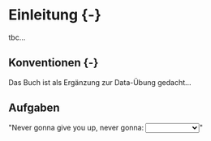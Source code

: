 # Einleitung {-}

tbc...

## Konventionen {-}

Das Buch ist als Ergänzung zur Data-Übung gedacht...

## Aufgaben




"Never gonna give you up, never gonna: <select class='solveme' data-answer='["let you down"]'> <option></option> <option>let you go</option> <option>turn you down</option> <option>run away</option> <option>let you down</option></select>"

